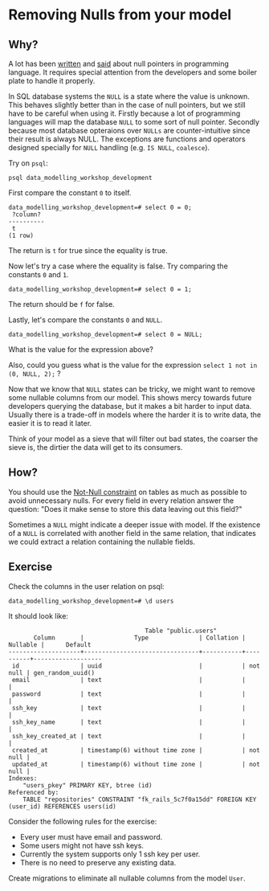 # Removing Nulls from your model

## Why?

A lot has been [written](https://en.wikipedia.org/wiki/Null_pointer) and [said](https://www.infoq.com/presentations/Null-References-The-Billion-Dollar-Mistake-Tony-Hoare/) about null pointers in programming language.
It requires special attention from the developers and some boiler plate to handle it properly.

In SQL database systems the `NULL` is a state where the value is unknown. This behaves slightly better than in the case of null pointers, but we still have to be careful when using it. Firstly because a lot of programming languages will map the database `NULL` to some sort of null pointer. Secondly because most database opteraions over `NULLs` are counter-intuitive since their result is always NULL. The exceptions are functions and operators designed specially for `NULL` handling (e.g. `IS NULL`, `coalesce`).

Try on `psql`:
```
psql data_modelling_workshop_development
```

First compare the constant `0` to itself.
```
data_modelling_workshop_development=# select 0 = 0;
 ?column?
----------
 t
(1 row)
```
The return is `t` for true since the equality is true.

Now let's try a case where the equality is false. Try comparing the constants `0` and `1`.
```
data_modelling_workshop_development=# select 0 = 1;
```

The return should be `f` for false.

Lastly, let's compare the constants `0` and `NULL`.
```
data_modelling_workshop_development=# select 0 = NULL;
```

What is the value for the expression above?

Also, could you guess what is the value for the expression `select 1 not in (0, NULL, 2);` ?

Now that we know that `NULL` states can be tricky, we might want to remove some nullable columns from our model.
This shows mercy towards future developers querying the database, but it makes a bit harder to input data.
Usually there is a trade-off in models where the harder it is to write data, the easier it is to read it later.

Think of your model as a sieve that will filter out bad states, the coarser the sieve is, the dirtier the data will get to its consumers.

## How?

You should use the [Not-Null constraint](https://www.postgresql.org/docs/current/ddl-constraints.html#id-1.5.4.6.6) on tables as much as possible to avoid unnecessary nulls. For every field in every relation answer the question: "Does it make sense to store this data leaving out this field?"

Sometimes a `NULL` might indicate a deeper issue with model. If the existence of a `NULL` is correlated with another field in the same relation, that indicates we could extract a relation containing the nullable fields.

## Exercise

Check the columns in the user relation on psql:

```
data_modelling_workshop_development=# \d users
```

It should look like:

```
                                      Table "public.users"
       Column       |              Type              | Collation | Nullable |      Default
--------------------+--------------------------------+-----------+----------+-------------------
 id                 | uuid                           |           | not null | gen_random_uuid()
 email              | text                           |           |          |
 password           | text                           |           |          |
 ssh_key            | text                           |           |          |
 ssh_key_name       | text                           |           |          |
 ssh_key_created_at | text                           |           |          |
 created_at         | timestamp(6) without time zone |           | not null |
 updated_at         | timestamp(6) without time zone |           | not null |
Indexes:
    "users_pkey" PRIMARY KEY, btree (id)
Referenced by:
    TABLE "repositories" CONSTRAINT "fk_rails_5c7f0a15dd" FOREIGN KEY (user_id) REFERENCES users(id)
```

Consider the following rules for the exercise:
 * Every user must have email and password.
 * Some users might not have ssh keys.
 * Currently the system supports only 1 ssh key per user.
 * There is no need to preserve any existing data.

Create migrations to eliminate all nullable columns from the model `User`.
